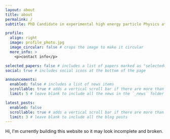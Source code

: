 ```yaml
---
layout: about
title: about
permalink: /
subtitle: PhD Candidate in experimental high energy particle Physics at the <a href='https://www.uvic.ca/'>University of Victoria</a>

profile:
  align: right
  image: profile_photo.jpg
  image_circular: false # crops the image to make it circular
  more_info: >
    <p>contact info</p>

selected_papers: false # includes a list of papers marked as "selected={true}"
social: true # includes social icons at the bottom of the page

announcements:
  enabled: false # includes a list of news items
  scrollable: true # adds a vertical scroll bar if there are more than 3 news items
  limit: 5 # leave blank to include all the news in the `_news` folder

latest_posts:
  enabled: false 
  scrollable: true # adds a vertical scroll bar if there are more than 3 new posts items
  limit: 3 # leave blank to include all the blog posts
---
```


Hi, I'm currently building this website so it may look incomplete and broken.
